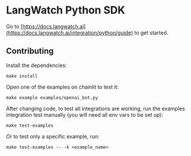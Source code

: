 # LangWatch Python SDK

Go to [https://docs.langwatch.ai](https://docs.langwatch.ai/integration/python/guide) to get started.

## Contributing

Install the dependencies:

```
make install
```

Open one of the examples on chainlit to test it:

```
make example examples/openai_bot.py
```

After changing code, to test all integrations are working, run the examples integration test manually (you will need all env vars to be set up):

```
make test-examples
```

Or to test only a specific example, run:

```
make test-examples -- -k <example_name>
```
